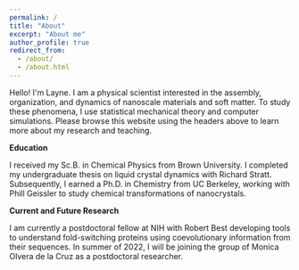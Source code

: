 ```yaml
---
permalink: /
title: "About"
excerpt: "About me"
author_profile: true
redirect_from: 
  - /about/
  - /about.html
---
```


Hello! I'm Layne. I am a physical scientist interested in the assembly, organization, and dynamics of nanoscale materials and soft matter. To study these phenomena, I use statistical mechanical theory and computer simulations. Please browse this website using the headers above to learn more about my research and teaching.

**Education**

I received my Sc.B. in Chemical Physics from Brown University. I completed my undergraduate thesis on liquid crystal dynamics with Richard Stratt. Subsequently, I earned a Ph.D. in Chemistry from UC Berkeley, working with Phill Geissler to study chemical transformations of nanocrystals. 

**Current and Future Research**

I am currently a postdoctoral fellow at NIH with Robert Best developing tools to understand fold-switching proteins using coevolutionary information from their sequences. In summer of 2022, I will be joining the group of Monica Olvera de la Cruz as a postdoctoral researcher.
